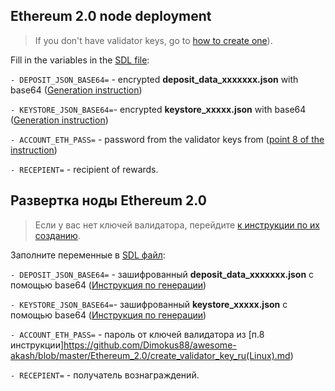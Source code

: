 ## Ethereum 2.0 node deployment

>If you don't have validator keys, go to [how to create one](https://github.com/Dimokus88/awesome-akash/blob/master/Ethereum_2.0/create_validator_key_en(Linux).md)).

Fill in the variables in the [SDL file](https://github.com/Dimokus88/awesome-akash/blob/master/Ethereum_2.0/deploy.yml):

`- DEPOSIT_JSON_BASE64=` - encrypted **deposit_data_xxxxxxx.json** with base64 ([Generation instruction](https://github.com/Dimokus88/awesome-akash/blob/master/Ethereum_2.0/create_validator_key_en(Linux).md#encrypt-json-files))
      
`- KEYSTORE_JSON_BASE64=`- encrypted **keystore_xxxxx.json** with base64 ([Generation instruction](https://github.com/Dimokus88/awesome-akash/blob/master/Ethereum_2.0/create_validator_key_en(Linux).md#encrypt-json-files))
     
`- ACCOUNT_ETH_PASS=` - password from the validator keys from ([point 8 of the instruction](https://github.com/Dimokus88/awesome-akash/blob/master/Ethereum_2.0/create_validator_key_en(Linux).md))
      
`- RECEPIENT=` - recipient of rewards.

## Развертка ноды Ethereum 2.0

>Если у вас нет ключей валидатора, перейдите [к инструкции по их созданию](https://github.com/Dimokus88/awesome-akash/blob/master/Ethereum_2.0/create_validator_key_ru(Linux).md).

Заполните переменные в [SDL файл](https://github.com/Dimokus88/awesome-akash/blob/master/Ethereum_2.0/deploy.yml):

`- DEPOSIT_JSON_BASE64=` - зашифрованный **deposit_data_xxxxxxx.json** с помощью base64 ([Инструкция по генерации](https://github.com/Dimokus88/awesome-akash/blob/master/Ethereum_2.0/create_validator_key_ru(Linux).md#%D1%88%D0%B8%D1%84%D1%80%D0%BE%D0%B2%D0%B0%D0%BD%D0%B8%D0%B5-json-%D1%84%D0%B0%D0%B9%D0%BB%D0%BE%D0%B2))
      
`- KEYSTORE_JSON_BASE64=`- зашифрованный **keystore_xxxxx.json** с помощью base64 ([Инструкция по генерации](https://github.com/Dimokus88/awesome-akash/blob/master/Ethereum_2.0/create_validator_key_ru(Linux).md#%D1%88%D0%B8%D1%84%D1%80%D0%BE%D0%B2%D0%B0%D0%BD%D0%B8%D0%B5-json-%D1%84%D0%B0%D0%B9%D0%BB%D0%BE%D0%B2))
     
`- ACCOUNT_ETH_PASS=` - пароль от ключей валидатора из [п.8 инструкции]https://github.com/Dimokus88/awesome-akash/blob/master/Ethereum_2.0/create_validator_key_ru(Linux).md)
      
`- RECEPIENT=` - получатель вознаграждений.
